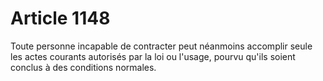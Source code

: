 # Article 1148

Toute personne incapable de contracter peut néanmoins accomplir seule les actes courants autorisés par la loi ou l'usage, pourvu qu'ils soient conclus à des conditions normales.